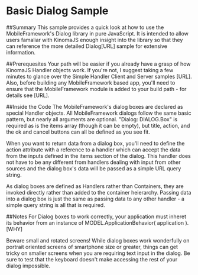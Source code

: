 # Basic Dialog Sample
##Summary
This sample provides a quick look at how to use the MobileFramework's Dialog library in pure JavaScript.  It is intended to allow users famaliar with KinomaJS enough insight into the library so that they can reference the more detailed Dialog[URL] sample for extensive information.

##Prerequesites
Your path will be easier if you already have a grasp of how KinomaJS Handler objects work.  If you're not, I suggest taking a few minutes to glance over the Simple Handler Client and Server samples [URL].
Also, before building any MobileFramework based app, you'll need to ensure that the MobileFramework module is added to your build path - for details see [URL].

##Inside the Code
The MobileFramework's dialog boxes are declared as special Handler objects. All MobileFramework dialogs follow the same basic pattern, but nearly all arguments are optional.  "Dialog: DIALOG.Box" is required as is the items array (though it can be empty), but title, action, and the ok and cancel buttons can all be defined as you see fit.

When you want to return data from a dialog box, you'll need to define the action attribute with a reference to a handler which can accept the data from the inputs defined in the items section of the dialog.  This handler does not have to be any different from handlers dealing with input from other sources and the dialog box's data will be passed as a simple URL query string.

As dialog boxes are defined as Handlers rather than Containers, they are invoked directly rather than added to the container heierarchy.  Passing data into a dialog box is just the same as passing data to any other handler - a simple query string is all that is required.

##Notes
For Dialog boxes to work correctly, your application must inheret its behavior from an instance of MODEL.ApplicationBehavior( application ).  [WHY]

Beware small and rotated screens! While dialog boxes work wonderfully on portrait oriented screens of smartphone size or greater, things can get tricky on smaller screens when you are requiring text input in the dialog.  Be sure to test that the keyboard doesn't make accessing the rest of your dialog impossible.

